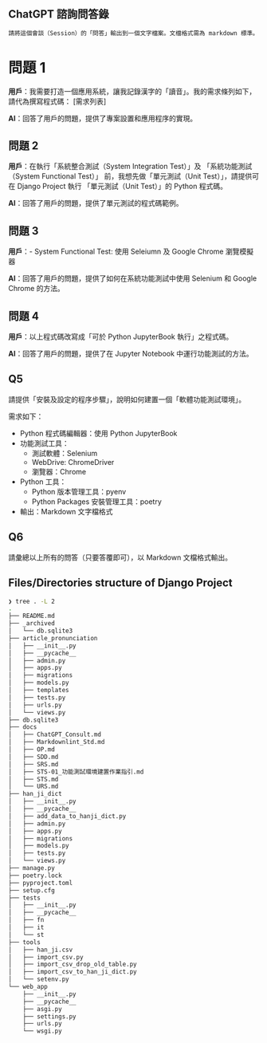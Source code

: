 ## ChatGPT 諮詢問答錄

```sh
請將這個會談（Session）的「問答」輸出到一個文字檔案。文檔格式需為 markdown 標準。
```

# 問題 1

**用戶**：我需要打造一個應用系統，讓我記錄漢字的「讀音」。我的需求條列如下，請代為撰寫程式碼：
[需求列表]

**AI**：回答了用戶的問題，提供了專案設置和應用程序的實現。

## 問題 2

**用戶**：在執行「系統整合測試（System Integration Test）」及
「系統功能測試（System Functional Test）」 前，我想先做「單元測試（Unit Test）」，請提供可在
Django Project 執行 「單元測試（Unit Test）」的 Python 程式碼。

**AI**：回答了用戶的問題，提供了單元測試的程式碼範例。

## 問題 3

**用戶**：- System Functional Test: 使用 Seleiumn 及 Google Chrome 瀏覽模擬器

**AI**：回答了用戶的問題，提供了如何在系統功能測試中使用 Selenium 和 Google Chrome 的方法。

## 問題 4

**用戶**：以上程式碼改寫成「可於 Python JupyterBook 執行」之程式碼。

**AI**：回答了用戶的問題，提供了在 Jupyter Notebook 中運行功能測試的方法。

## Q5

請提供「安裝及設定的程序步驟」，說明如何建置一個「軟體功能測試環境」。

需求如下：

- Python 程式碼編輯器：使用 Python JupyterBook
- 功能測試工具：
  - 測試軟體：Selenium
  - WebDrive: ChromeDriver
  - 瀏覽器：Chrome
- Python 工具：
  - Python 版本管理工具：pyenv
  - Python Packages 安裝管理工具：poetry
- 輸出：Markdown 文字檔格式

## Q6

請彙總以上所有的問答（只要答覆即可），以 Markdown 文檔格式輸出。

## Files/Directories structure of Django Project

```sh
❯ tree . -L 2
.
├── README.md
├── _archived
│   └── db.sqlite3
├── article_pronunciation
│   ├── __init__.py
│   ├── __pycache__
│   ├── admin.py
│   ├── apps.py
│   ├── migrations
│   ├── models.py
│   ├── templates
│   ├── tests.py
│   ├── urls.py
│   └── views.py
├── db.sqlite3
├── docs
│   ├── ChatGPT_Consult.md
│   ├── Markdownlint_Std.md
│   ├── OP.md
│   ├── SDD.md
│   ├── SRS.md
│   ├── STS-01_功能測試環境建置作業指引.md
│   ├── STS.md
│   └── URS.md
├── han_ji_dict
│   ├── __init__.py
│   ├── __pycache__
│   ├── add_data_to_hanji_dict.py
│   ├── admin.py
│   ├── apps.py
│   ├── migrations
│   ├── models.py
│   ├── tests.py
│   └── views.py
├── manage.py
├── poetry.lock
├── pyproject.toml
├── setup.cfg
├── tests
│   ├── __init__.py
│   ├── __pycache__
│   ├── fn
│   ├── it
│   └── st
├── tools
│   ├── han_ji.csv
│   ├── import_csv.py
│   ├── import_csv_drop_old_table.py
│   ├── import_csv_to_han_ji_dict.py
│   └── setenv.py
└── web_app
    ├── __init__.py
    ├── __pycache__
    ├── asgi.py
    ├── settings.py
    ├── urls.py
    └── wsgi.py

```

